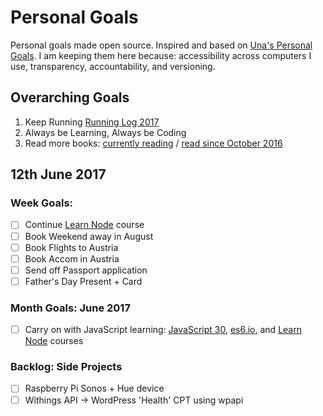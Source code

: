Personal Goals
==============

Personal goals made open source. Inspired and based on [Una's Personal Goals](https://github.com/una/personal-goals). I am keeping them here because: accessibility across computers I use, transparency, accountability, and versioning.

## Overarching Goals
1. Keep Running [Running Log 2017](/running/2017-weekly.md)
2. Always be Learning, Always be Coding
3. Read more books: [currently reading](/books/books-in-progress.md) / [read since October 2016](/books/books-read.md)

## 12th June 2017

### Week Goals:
- [ ] Continue [Learn Node](https://learnnode.com) course
- [ ] Book Weekend away in August
- [ ] Book Flights to Austria
- [ ] Book Accom in Austria
- [ ] Send off Passport application
- [ ] Father's Day Present + Card

### Month Goals: June 2017
- [ ] Carry on with JavaScript learning: [JavaScript 30](https://javascript30.com/), [es6.io](https://es6.io), and [Learn Node](https://learnnode.com) courses


### Backlog: Side Projects
- [ ] Raspberry Pi Sonos + Hue device
- [ ] Withings API -> WordPress 'Health' CPT using wpapi
